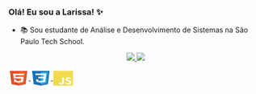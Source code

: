 ### Olá! Eu sou a Larissa! ✨
- 📚 Sou estudante de Análise e Desenvolvimento de Sistemas na São Paulo Tech School.

<div align="center">
<a href="https://github.com/larissadantaz">
<img height="160em" src="https://github-readme-stats.vercel.app/api?username=larissadantaz&show_icons=true&theme=synthwave&include_all_commits=true&count_private=true"/>
<img height="160em" src="https://github-readme-stats.vercel.app/api/top-langs/?username=larissadantaz&layout=compact&langs_count=7&theme=synthwave"/>
</div>

 
<div style="display: inline_block"><br>
  
  <img align="center" alt="Larissa-HTML" height="30" width="40" src="https://raw.githubusercontent.com/devicons/devicon/master/icons/html5/html5-original.svg">
  <img align="center" alt="Larissa-CSS" height="30" width="40" src="https://raw.githubusercontent.com/devicons/devicon/master/icons/css3/css3-original.svg">
  <img align="center" alt="Larissa-Js" height="30" width="40" src="https://raw.githubusercontent.com/devicons/devicon/master/icons/javascript/javascript-plain.svg">
</div>
